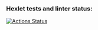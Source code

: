 ### Hexlet tests and linter status:
[![Actions Status](https://github.com/swimmwatch/devops-for-programmers-project-76/workflows/hexlet-check/badge.svg)](https://github.com/swimmwatch/devops-for-programmers-project-76/actions)